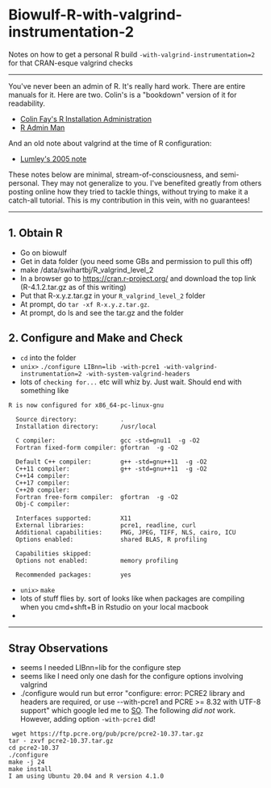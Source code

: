 # Biowulf-R-with-valgrind-instrumentation-2
Notes on how to get a personal R build  `-with-valgrind-instrumentation=2` for that CRAN-esque valgrind checks

---

You've never been an admin of R.  It's really hard work.  There are entire manuals for it.  Here are two.  Colin's is a "bookdown" version of it for readability.

  * [Colin Fay's R Installation Administration](https://colinfay.me/r-installation-administration/index.html)
  * [R Admin Man](https://cran.r-project.org/doc/manuals/r-release/R-admin.html#Obtaining-R)

And an old note about valgrind at the time of R configuration:

  * [Lumley's 2005 note](https://developer.r-project.org/valgrind-internal.html)


These notes below are minimal, stream-of-consciousness, and semi-personal.  They may not generalize to you.  I've benefited greatly from others posting online how they tried to tackle things, without trying to make it a catch-all tutorial.  This is my contribution in this vein, with no guarantees!

---

## 1. Obtain R
  
  * Go on biowulf
  * Get in data folder (you need some GBs and permission to pull this off)
  * make /data/swihartbj/R_valgrind_level_2
  * In a browser go to https://cran.r-project.org/ and download the top link (R-4.1.2.tar.gz as of this writing)
  * Put that R-x.y.z.tar.gz in your `R_valgrind_level_2` folder
  * At prompt, do `tar -xf R-x.y.z.tar.gz`.  
  * At prompt, do ls and see the tar.gz and the folder

## 2. Configure and Make and Check

  * `cd` into the folder
  * `unix>` `./configure LIBnn=lib -with-pcre1 -with-valgrind-instrumentation=2 -with-system-valgrind-headers`
  * lots of `checking for...` etc will whiz by. Just wait. Should end with something like

````
R is now configured for x86_64-pc-linux-gnu

  Source directory:            .
  Installation directory:      /usr/local

  C compiler:                  gcc -std=gnu11  -g -O2
  Fortran fixed-form compiler: gfortran  -g -O2

  Default C++ compiler:        g++ -std=gnu++11  -g -O2
  C++11 compiler:              g++ -std=gnu++11  -g -O2
  C++14 compiler:
  C++17 compiler:
  C++20 compiler:
  Fortran free-form compiler:  gfortran  -g -O2
  Obj-C compiler:

  Interfaces supported:        X11
  External libraries:          pcre1, readline, curl
  Additional capabilities:     PNG, JPEG, TIFF, NLS, cairo, ICU
  Options enabled:             shared BLAS, R profiling

  Capabilities skipped:
  Options not enabled:         memory profiling

  Recommended packages:        yes
````
  * `unix>` `make`
  * lots of stuff flies by.  sort of looks like when packages are compiling when you cmd+shft+B in Rstudio on your local macbook
  * 

---

## Stray Observations
  * seems I needed LIBnn=lib for the configure step
  * seems like I need only one dash for the configure options involving valgrind
  * ./configure would run but error "configure: error: PCRE2 library and headers are required, or use --with-pcre1 and PCRE >= 8.32 with UTF-8 support" which google led me to [SO](https://unix.stackexchange.com/a/653785/117378). The following *did* *not* work.  However, adding option `-with-pcre1` did!

```
 wget https://ftp.pcre.org/pub/pcre/pcre2-10.37.tar.gz
tar - zxvf pcre2-10.37.tar.gz
cd pcre2-10.37
./configure
make -j 24
make install
I am using Ubuntu 20.04 and R version 4.1.0
```
